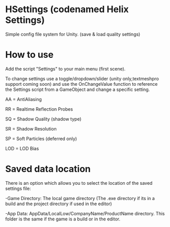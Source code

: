 # HSettings (codenamed Helix Settings)
 Simple config file system for Unity. (save & load quality settings)
 
# How to use
  Add the script "Settings" to your main menu (first scene).
  
  To change settings use a toggle/dropdown/slider (unity only,textmeshpro support coming soon) and use the OnChangeValue function to reference the Settings script from
  a GameObject and change a specific setting.
 
 AA = AntiAliasing
 
 RR = Realtime Reflection Probes
 
 SQ = Shadow Quality (shadow type)
 
 SR = Shadow Resolution
 
 SP = Soft Particles (deferred only)
 
 LOD = LOD Bias
  
# Saved data location
  There is an option which allows you to select the location of the saved settings file:

  -Game Directory: The local game directory (The .exe directory if its in a build and the project directory if used in the editor)

  -App Data: AppData/LocalLow/CompanyName/ProductName directory. This folder is the same if the game is a build or in the editor.
  
  
